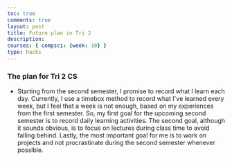 ```yaml
---
toc: true
comments: true
layout: post
title: Future plan in Tri 2
description: 
courses: { compsci: {week: 10} }
type: hacks
---
```


### The plan for Tri 2 CS
- Starting from the second semester, I promise to record what I learn each day. Currently, I use a timebox method to record what I've learned every week, but I feel that a week is not enough, based on my experiences from the first semester. So, my first goal for the upcoming second semester is to record daily learning activities. The second goal, although it sounds obvious, is to focus on lectures during class time to avoid falling behind. Lastly, the most important goal for me is to work on projects and not procrastinate during the second semester whenever possible.